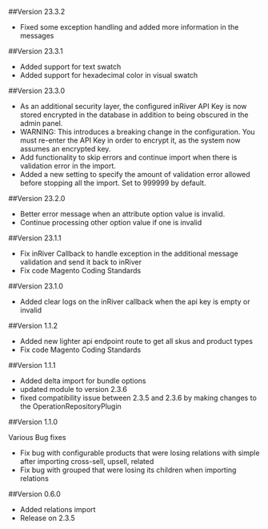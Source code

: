 ##Version 23.3.2
- Fixed some exception handling and added more information in the messages

##Version 23.3.1
- Added support for text swatch
- Added support for hexadecimal color in visual swatch

##Version 23.3.0
- As an additional security layer, the configured inRiver API Key is now stored encrypted in the database in addition to being obscured in the admin panel.
- WARNING: This introduces a breaking change in the configuration. You must re-enter the API Key in order to encrypt it, as the system now assumes an encrypted key.
- Add functionality to skip errors and continue import when there is validation error in the import.
- Added a new setting to specify the amount of validation error allowed before stopping all the import. Set to 999999 by default.

##Version 23.2.0
- Better error message when an attribute option value is invalid.
- Continue processing other option value if one is invalid

##Version 23.1.1
- Fix inRiver Callback to handle exception in the additional message validation and send it back to inRiver
- Fix code Magento Coding Standards

##Version 23.1.0
- Added clear logs on the inRiver callback when the api key is empty or invalid

##Version 1.1.2
- Added new lighter api endpoint route to get all skus and product types
- Fix code Magento Coding Standards 
 
##Version 1.1.1
- Added delta import for  bundle options
- updated module to version 2.3.6
- fixed compatibility issue between 2.3.5 and 2.3.6 by making changes to the OperationRepositoryPlugin
 
 
##Version 1.1.0
 
Various Bug fixes
- Fix bug with configurable products that were losing relations with simple after importing cross-sell, upsell, related
- Fix bug with grouped that were losing its children when importing relations
 
##Version 0.6.0
 - Added relations import
 - Release on 2.3.5
